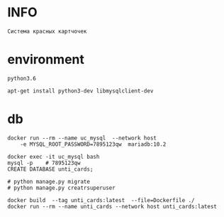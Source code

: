 

# INFO
    Система красных картчочек



# environment
    python3.6
    
    apt-get install python3-dev libmysqlclient-dev

# db
    docker run --rm --name uc_mysql  --network host
        -e MYSQL_ROOT_PASSWORD=7895123qw  mariadb:10.2
    
    docker exec -it uc_mysql bash
    mysql -p    # 7895123qw
    CREATE DATABASE unti_cards;
    
    # python manage.py migrate
    # python manage.py creatrsuperuser

    docker build  --tag unti_cards:latest  --file=Dockerfile ./
    docker run --rm --name unti_cards --network host unti_cards:latest
  